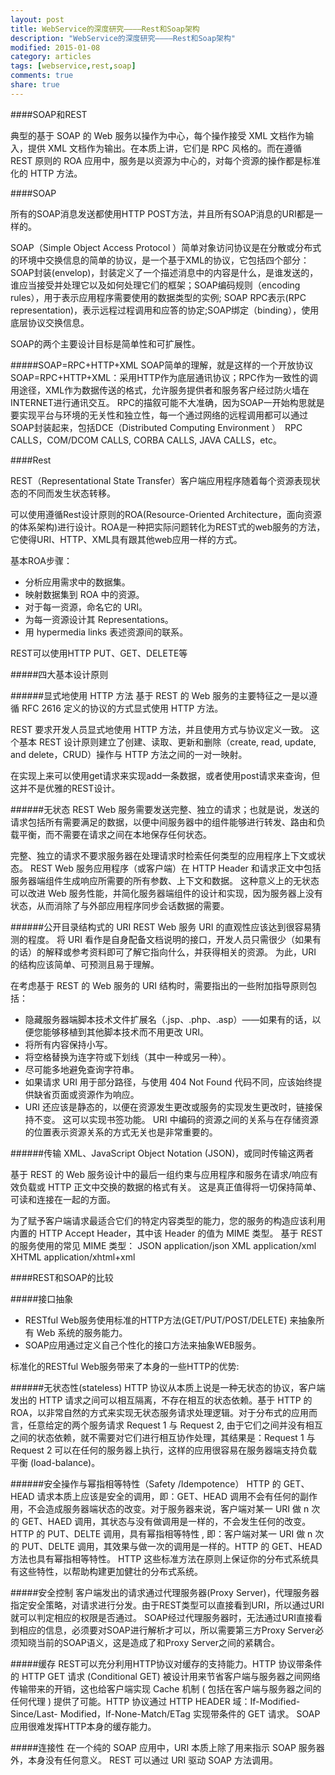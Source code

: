 ```yaml
---
layout: post
title: WebService的深度研究————Rest和Soap架构
description: "WebService的深度研究————Rest和Soap架构"
modified: 2015-01-08
category: articles
tags: [webservice,rest,soap]
comments: true
share: true
---
```


####SOAP和REST

典型的基于 SOAP 的 Web 服务以操作为中心，每个操作接受 XML 文档作为输入，提供 XML 文档作为输出。在本质上讲，它们是 RPC 风格的。而在遵循 REST 原则的 ROA 应用中，服务是以资源为中心的，对每个资源的操作都是标准化的 HTTP 方法。


####SOAP 

所有的SOAP消息发送都使用HTTP POST方法，并且所有SOAP消息的URI都是一样的。

SOAP（Simple Object Access Protocol ）简单对象访问协议是在分散或分布式的环境中交换信息的简单的协议，是一个基于XML的协议，它包括四个部分：SOAP封装(envelop)，封装定义了一个描述消息中的内容是什么，是谁发送的，谁应当接受并处理它以及如何处理它们的框架；SOAP编码规则（encoding rules），用于表示应用程序需要使用的数据类型的实例; SOAP RPC表示(RPC representation)，表示远程过程调用和应答的协定;SOAP绑定（binding），使用底层协议交换信息。

SOAP的两个主要设计目标是简单性和可扩展性。

#####SOAP=RPC+HTTP+XML
SOAP简单的理解，就是这样的一个开放协议SOAP=RPC+HTTP+XML：采用HTTP作为底层通讯协议；RPC作为一致性的调用途径，XML作为数据传送的格式，允许服务提供者和服务客户经过防火墙在INTERNET进行通讯交互。
RPC的描叙可能不大准确，因为SOAP一开始构思就是要实现平台与环境的无关性和独立性，每一个通过网络的远程调用都可以通过SOAP封装起来，包括DCE（Distributed Computing Environment ）　RPC CALLS，COM/DCOM CALLS, CORBA CALLS, JAVA CALLS，etc。


####Rest 

REST（Representational State Transfer）客户端应用程序随着每个资源表现状态的不同而发生状态转移。

可以使用遵循Rest设计原则的ROA(Resource-Oriented Architecture，面向资源的体系架构)进行设计。ROA是一种把实际问题转化为REST式的web服务的方法，它使得URI、HTTP、XML具有跟其他web应用一样的方式。

基本ROA步骤：
* 分析应用需求中的数据集。
* 映射数据集到 ROA 中的资源。
* 对于每一资源，命名它的 URI。
* 为每一资源设计其 Representations。
* 用 hypermedia links 表述资源间的联系。

REST可以使用HTTP PUT、GET、DELETE等

#####四大基本设计原则

######显式地使用 HTTP 方法
基于 REST 的 Web 服务的主要特征之一是以遵循 RFC 2616 定义的协议的方式显式使用 HTTP 方法。

REST 要求开发人员显式地使用 HTTP 方法，并且使用方式与协议定义一致。 这个基本 REST 设计原则建立了创建、读取、更新和删除（create, read, update, and delete，CRUD）操作与 HTTP 方法之间的一对一映射。

在实现上来可以使用get请求来实现add一条数据，或者使用post请求来查询，但这并不是优雅的REST设计。

######无状态
REST Web 服务需要发送完整、独立的请求；也就是说，发送的请求包括所有需要满足的数据，以便中间服务器中的组件能够进行转发、路由和负载平衡，而不需要在请求之间在本地保存任何状态。

完整、独立的请求不要求服务器在处理请求时检索任何类型的应用程序上下文或状态。 REST Web 服务应用程序（或客户端）在 HTTP Header 和请求正文中包括服务器端组件生成响应所需要的所有参数、上下文和数据。 这种意义上的无状态可以改进 Web 服务性能，并简化服务器端组件的设计和实现，因为服务器上没有状态，从而消除了与外部应用程序同步会话数据的需要。


######公开目录结构式的 URI
REST Web 服务 URI 的直观性应该达到很容易猜测的程度。 将 URI 看作是自身配备文档说明的接口，开发人员只需很少（如果有的话）的解释或参考资料即可了解它指向什么，并获得相关的资源。 为此，URI 的结构应该简单、可预测且易于理解。

在考虑基于 REST 的 Web 服务的 URI 结构时，需要指出的一些附加指导原则包括：
* 隐藏服务器端脚本技术文件扩展名（.jsp、.php、.asp）——如果有的话，以便您能够移植到其他脚本技术而不用更改 URI。
* 将所有内容保持小写。
* 将空格替换为连字符或下划线（其中一种或另一种）。
* 尽可能多地避免查询字符串。
* 如果请求 URI 用于部分路径，与使用 404 Not Found 代码不同，应该始终提供缺省页面或资源作为响应。
* URI 还应该是静态的，以便在资源发生更改或服务的实现发生更改时，链接保持不变。 这可以实现书签功能。 URI 中编码的资源之间的关系与在存储资源的位置表示资源关系的方式无关也是非常重要的。

######传输 XML、JavaScript Object Notation (JSON)，或同时传输这两者

基于 REST 的 Web 服务设计中的最后一组约束与应用程序和服务在请求/响应有效负载或 HTTP 正文中交换的数据的格式有关。 这是真正值得将一切保持简单、可读和连接在一起的方面。

为了赋予客户端请求最适合它们的特定内容类型的能力，您的服务的构造应该利用内置的 HTTP Accept Header，其中该 Header 的值为 MIME 类型。
基于 REST 的服务使用的常见 MIME 类型：
JSON	application/json
XML	    application/xml
XHTML	application/xhtml+xml



####REST和SOAP的比较

#####接口抽象
* RESTful Web服务使用标准的HTTP方法(GET/PUT/POST/DELETE) 来抽象所有 Web 系统的服务能力。
* SOAP应用通过定义自己个性化的接口方法来抽象WEB服务。

标准化的RESTful Web服务带来了本身的一些HTTP的优势:

######无状态性(stateless)
HTTP 协议从本质上说是一种无状态的协议，客户端发出的 HTTP 请求之间可以相互隔离，不存在相互的状态依赖。基于 HTTP 的 ROA，以非常自然的方式来实现无状态服务请求处理逻辑。对于分布式的应用而言，任意给定的两个服务请求 Request 1 与 Request 2, 由于它们之间并没有相互之间的状态依赖，就不需要对它们进行相互协作处理，其结果是：Request 1 与 Request 2 可以在任何的服务器上执行，这样的应用很容易在服务器端支持负载平衡 (load-balance)。

######安全操作与幂指相等特性（Safety /Idempotence）
HTTP 的 GET、HEAD 请求本质上应该是安全的调用，即：GET、HEAD 调用不会有任何的副作用，不会造成服务器端状态的改变。对于服务器来说，客户端对某一 URI 做 n 次的 GET、HAED 调用，其状态与没有做调用是一样的，不会发生任何的改变。
HTTP 的 PUT、DELTE 调用，具有幂指相等特性 , 即：客户端对某一 URI 做 n 次的 PUT、DELTE 调用，其效果与做一次的调用是一样的。HTTP 的 GET、HEAD 方法也具有幂指相等特性。
HTTP 这些标准方法在原则上保证你的分布式系统具有这些特性，以帮助构建更加健壮的分布式系统。

#####安全控制
客户端发出的请求通过代理服务器(Proxy Server)，代理服务器指定安全策略，对请求进行分发。由于REST类型可以直接看到URI，所以通过URI就可以判定相应的权限是否通过。
SOAP经过代理服务器时，无法通过URI直接看到相应的信息，必须要对SOAP进行解析才可以，所以需要第三方Proxy Server必须知晓当前的SOAP语义，这是造成了和Proxy Server之间的紧耦合。

#####缓存
REST可以充分利用HTTP协议对缓存的支持能力。HTTP 协议带条件的 HTTP GET 请求 (Conditional GET) 被设计用来节省客户端与服务器之间网络传输带来的开销，这也给客户端实现 Cache 机制 ( 包括在客户端与服务器之间的任何代理 ) 提供了可能。HTTP 协议通过 HTTP HEADER 域：If-Modified-Since/Last- Modified，If-None-Match/ETag 实现带条件的 GET 请求。
SOAP应用很难发挥HTTP本身的缓存能力。

#####连接性
在一个纯的 SOAP 应用中，URI 本质上除了用来指示 SOAP 服务器外，本身没有任何意义。
REST 可以通过 URI 驱动 SOAP 方法调用。

